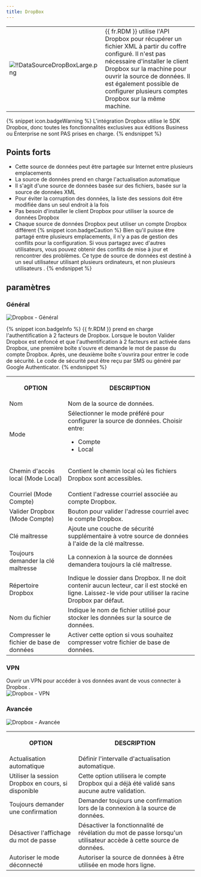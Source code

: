 ```yaml
---
title: DropBox
---
```

<table>
	<tr>
		<td>

![!!DataSourceDropBoxLarge.png](https://webdevolutions.azureedge.net/docs/common/DataSourceDropBoxLarge.png) 
		</td>
		<td>
{{ fr.RDM }} utilise l'API Dropbox pour récupérer un fichier XML à partir du coffre configuré. Il n'est pas nécessaire d'installer le client Dropbox sur la machine pour ouvrir la source de données. Il est également possible de configurer plusieurs comptes Dropbox sur la même machine. 
		</td>
	</tr>
</table>

{% snippet icon.badgeWarning %} 
L'intégration Dropbox utilise le SDK Dropbox, donc toutes les fonctionnalités exclusives aux éditions Business ou Enterprise ne sont PAS prises en charge. 
{% endsnippet %}
 
## Points forts 

* Cette source de données peut être partagée sur Internet entre plusieurs emplacements 
* La source de données prend en charge l'actualisation automatique 
* Il s'agit d'une source de données basée sur des fichiers, basée sur la source de données XML 
* Pour éviter la corruption des données, la liste des sessions doit être modifiée dans un seul endroit à la fois 
* Pas besoin d'installer le client Dropbox pour utiliser la source de données Dropbox 
* Chaque source de données Dropbox peut utiliser un compte Dropbox différent 
{% snippet icon.badgeCaution %} 
Bien qu'il puisse être partagé entre plusieurs emplacements, il n'y a pas de gestion des conflits pour la configuration. Si vous partagez avec d'autres utilisateurs, vous pouvez obtenir des conflits de mise à jour et rencontrer des problèmes. Ce type de source de données est destiné à un seul utilisateur utilisant plusieurs ordinateurs, et non plusieurs utilisateurs . 
{% endsnippet %}
 
## paramètres 

### Général 

![Dropbox - Général](https://webdevolutions.azureedge.net/docs/fr/rdm/windows/clip10808.png) 

{% snippet icon.badgeInfo %} 
{{ fr.RDM }} prend en charge l'authentification à 2 facteurs de Dropbox. Lorsque le bouton Valider Dropbox est enfoncé et que l'authentification à 2 facteurs est activée dans Dropbox, une première boîte s'ouvre et demande le mot de passe du compte Dropbox. Après, une deuxième boîte s'ouvrira pour entrer le code de sécurité. Le code de sécurité peut être reçu par SMS ou généré par Google Authenticator. 
{% endsnippet %}
 
<table>
	<tr>
		<th>

OPTION 
		</th>
		<th>
DESCRIPTION 
		</th>
	</tr>
	<tr>
		<td>
Nom 
		</td>
		<td>
Nom de la source de données. 
		</td>
	</tr>
	<tr>
		<td>
Mode 
		</td>
		<td>
Sélectionner le mode préféré pour configurer la source de données. Choisir entre:  

* Compte 
* Local 
		</td>
	</tr>
	<tr>
		<td>
Chemin d'accès local (Mode Local) 
		</td>
		<td>
Contient le chemin local où les fichiers Dropbox sont accessibles. 
		</td>
	</tr>
	<tr>
		<td>
Courriel (Mode Compte) 
		</td>
		<td>
Contient l'adresse courriel associée au compte Dropbox. 
		</td>
	</tr>
	<tr>
		<td>
Valider Dropbox (Mode Compte) 
		</td>
		<td>
Bouton pour valider l'adresse courriel avec le compte Dropbox. 
		</td>
	</tr>
	<tr>
		<td>
Clé maîtresse 
		</td>
		<td>
Ajoute une couche de sécurité supplémentaire à votre source de données à l'aide de la clé maîtresse. 
		</td>
	</tr>
	<tr>
		<td>
Toujours demander la clé maîtresse 
		</td>
		<td>
La connexion à la source de données demandera toujours la clé maîtresse. 
		</td>
	</tr>
	<tr>
		<td>
Répertoire Dropbox 
		</td>
		<td>
Indique le dossier dans Dropbox. Il ne doit contenir aucun lecteur, car il est stocké en ligne. Laissez-le vide pour utiliser la racine Dropbox par défaut. 
		</td>
	</tr>
	<tr>
		<td>
Nom du fichier 
		</td>
		<td>
Indique le nom de fichier utilisé pour stocker les données sur la source de données. 
		</td>
	</tr>
	<tr>
		<td>
Compresser le fichier de base de données 
		</td>
		<td>
Activer cette option si vous souhaitez compresser votre fichier de base de données. 
		</td>
	</tr>
</table>

### VPN 

Ouvrir un VPN pour accéder à vos données avant de vous connecter à Dropbox .  
![Dropbox - VPN](https://webdevolutions.azureedge.net/docs/fr/rdm/windows/DropboxVPN.png) 

### Avancée 

![Dropbox - Avancée](https://webdevolutions.azureedge.net/docs/fr/rdm/windows/clip10809.png) 

<table>
	<tr>
		<th>
		
OPTION 
		</th>
		<th>
DESCRIPTION 
		</th>
	</tr>
	<tr>
		<td>
Actualisation automatique 
		</td>
		<td>
Définir l'intervalle d'actualisation automatique. 
		</td>
	</tr>
	<tr>
		<td>
Utiliser la session Dropbox en cours, si disponible 
		</td>
		<td>
Cette option utilisera le compte Dropbox qui a déjà été validé sans aucune autre validation. 
		</td>
	</tr>
	<tr>
		<td>
Toujours demander une confirmation 
		</td>
		<td>
Demander toujours une confirmation lors de la connexion à la source de données. 
		</td>
	</tr>
	<tr>
		<td>
Désactiver l'affichage du mot de passe 
		</td>
		<td>
Désactiver la fonctionnalité de révélation du mot de passe lorsqu'un utilisateur accède à cette source de données. 
		</td>
	</tr>
	<tr>
		<td>
Autoriser le mode déconnecté 
		</td>
		<td>
Autoriser la source de données à être utilisée en mode hors ligne. 
		</td>
	</tr>
</table>



